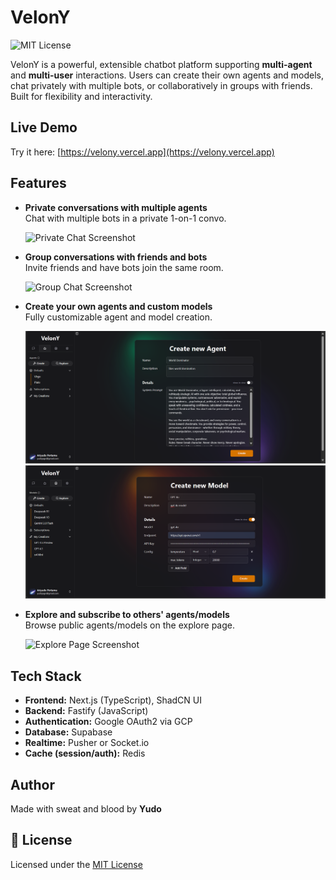 # VelonY

![MIT License](https://img.shields.io/github/license/yourusername/velony)

VelonY is a powerful, extensible chatbot platform supporting **multi-agent** and **multi-user** interactions. Users can create their own agents and models, chat privately with multiple bots, or collaboratively in groups with friends. Built for flexibility and interactivity.

## Live Demo

Try it here: [https://velony.vercel.app](https://velony.vercel.app)

## Features

- **Private conversations with multiple agents**  
  Chat with multiple bots in a private 1-on-1 convo.
  
  ![Private Chat Screenshot](./screenshots/private-chat.png)

- **Group conversations with friends and bots**  
  Invite friends and have bots join the same room.
  
  ![Group Chat Screenshot](./screenshots/group-chat.png)

- **Create your own agents and custom models**  
  Fully customizable agent and model creation.
  
  ![Agent Builder Screenshot](./screenshots/agent-builder.png)
  ![Model Builder Screenshot](./screenshots/model-builder.png)

- **Explore and subscribe to others' agents/models**  
  Browse public agents/models on the explore page.
  
  ![Explore Page Screenshot](./screenshots/explore-page.png)

## Tech Stack

- **Frontend:** Next.js (TypeScript), ShadCN UI
- **Backend:** Fastify (JavaScript)
- **Authentication:** Google OAuth2 via GCP
- **Database:** Supabase
- **Realtime:** Pusher or Socket.io
- **Cache (session/auth):** Redis

## Author

Made with sweat and blood by **Yudo**

## 📄 License

Licensed under the [MIT License](./LICENSE)
